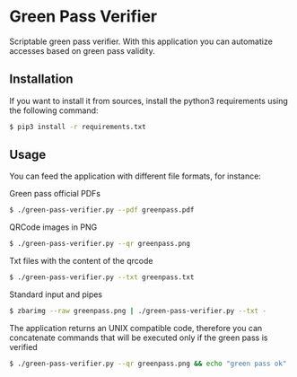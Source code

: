 # Green Pass Verifier

Scriptable green pass verifier.
With this application you can automatize accesses based on green pass validity.

## Installation
<!--
You can just install the application using pip:
```bash
$ pip3 install greenpass
```
-->

If you want to install it from sources, install the python3 requirements
using the following command:
```bash
$ pip3 install -r requirements.txt
```

## Usage
You can feed the application with different file formats, for instance:

Green pass official PDFs
```bash
$ ./green-pass-verifier.py --pdf greenpass.pdf
```

QRCode images in PNG
```bash
$ ./green-pass-verifier.py --qr greenpass.png
```

Txt files with the content of the qrcode
```bash
$ ./green-pass-verifier.py --txt greenpass.txt
```

Standard input and pipes
```bash
$ zbarimg --raw greenpass.png | ./green-pass-verifier.py --txt -
```

The application returns an UNIX compatible code, therefore you can concatenate commands that will be executed only if the green pass is verified
```bash
$ ./green-pass-verifier.py --qr greenpass.png && echo "green pass ok"
```
